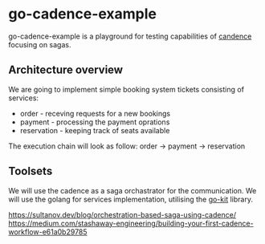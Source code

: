 # go-cadence-example

go-cadence-example is a playground for testing capabilities of [candence](https://github.com/uber/cadence)
focusing on sagas.

## Architecture overview

We are going to implement simple booking system tickets consisting of services:

- order - receving requests for a new bookings
- payment - processing the payment oprations
- reservation - keeping track of seats available

The execution chain will look as follow:
order -> payment -> reservation

## Toolsets

We will use the cadence as a saga orchastrator for the communication.
We will use the golang for services implementation, utilising the [go-kit](https://github.com/go-kit/kit)
library.

https://sultanov.dev/blog/orchestration-based-saga-using-cadence/
https://medium.com/stashaway-engineering/building-your-first-cadence-workflow-e61a0b29785